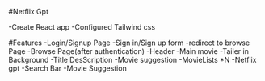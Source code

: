 #Netflix Gpt

-Create React app
-Configured Tailwind css


#Features
-Login/Signup Page
    -Sign in/Sign up form
    -redirect to browse Page
-Browse Page(after authentication)
    -Header
    -Main movie
        -Tailer in Background
        -Title DesScription
        -Movie suggestion
            -MovieLists *N
-Netflix gpt
    -Search Bar
    -Movie Suggestion            
